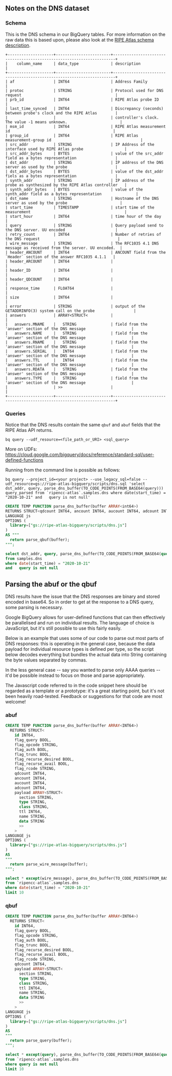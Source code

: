 ## Notes on the DNS dataset

### Schema

This is the DNS schema in our BigQuery tables. For more information on the raw data this is based upon, please also look at the [RIPE Atlas schema description](https://atlas.ripe.net/docs/data_struct/#v5000).

```
+--------------------+------------------------+-----------------------------------------------------------------------+
|    column_name     | data_type              | description                                                           |
+--------------------+------------------------+-----------------------------------------------------------------------+
| af                 | INT64                  | Address Family                                                        |
| protoc             | STRING                 | Protocol used for DNS request                                         |
| prb_id             | INT64                  | RIPE Atlas probe ID                                                   |
| last_time_synced   | INT64                  | Discrepancy (seconds) between probe's clock and the RIPE Atlas        |
|                    |                        | controller's clock. The value -1 means unknown.                       |
| msm_id             | INT64                  | RIPE Atlas measurement id                                             |
| group_id           | INT64                  | RIPE Atlas measurement-group id                                       |
| src_addr           | STRING                 | IP Address of the interface used by RIPE Atlas probe                  |
| src_addr_bytes     | BYTES                  | value of the src_addr field as a bytes representation                 |
| dst_addr           | STRING                 | IP address of the DNS server as used by the probe                     |
| dst_addr_bytes     | BYTES                  | value of the dst_addr fiels as a bytes representation                 |
| synth_addr         | STRING                 | IP address of the probe as synthesized by the RIPE Atlas controller   |
| synth_addr_bytes   | BYTES                  | value of the synth_addr field as a bytes representation               |
| dst_name           | STRING                 | Hostname of the DNS server as used by the probe                       |
| start_time         | TIMESTAMP              | start time of the measurement                                         |
| start_hour         | INT64                  | time hour of the day                                                  |
| query              | STRING                 | Query payload send to the DNS server. UU encoded                      |
| retry_count        | INT64                  | Number of retries of the DNS request                                  |
| wire_message       | STRING                 | The RFC1035 4.1 DNS message as received from the server. UU encoded.  |
| header_ANCOUNT     | INT64                  | ANCOUNT field from the `Header` section of the answer RFC1035 4.1.1   |
| header_ARCOUNT     | INT64                  |                                                                       |
| header_ID          | INT64                  |                                                                       |
| header_QDCOUNT     | INT64                  |                                                                       |
| response_time      | FLOAT64                |                                                                       |
| size               | INT64                  |                                                                       |
| error              | STRING                 | output of the GETADDRINFO(3) system call on the probe                 |
| answers            | ARRAY<STRUCT<          |                                                                       |
|   answers.MNAME    |   STRING               | field from the 'answer' section of the DNS message                    |
|   answers.NAME     |   STRING               | field from the 'answer' section of the DNS message                    |
|   answers.RNAME    |   STRING               | field from the 'answer' section of the DNS message                    |
|   answers.SERIAL   |   INT64                | field from the 'answer' section of the DNS message                    |
|   answers.TTL      |   INT64                | field from the 'answer' section of the DNS message                    |
|   answers.RDATA    |   STRING               | field from the 'answer' section of the DNS message                    |
|   answers.TYPE     |   STRING               | field from the 'answer' section of the DNS message                    |
|                    | >>                     |                                                                       |
+--------------------+------------------------+-----------------------------------------------------------------------+

```

### Queries

Notice that the DNS results contain the same `qbuf` and `abuf` fields that the RIPE Atlas API returns.



`bq query --udf_resource=<file_path_or_URI> <sql_query>`

More on UDFs:
https://cloud.google.com/bigquery/docs/reference/standard-sql/user-defined-functions

Running from the command line is possible as follows:
```
bq query --project_id=<your project> --use_legacy_sql=false --udf_resource=gs://ripe-atlas-bigquery/scripts/dns.sql 'select dst_addr, query, parse_dns_buffer(TO_CODE_POINTS(FROM_BASE64(query))) query_parsed from `ripencc-atlas`.samples.dns where date(start_time) = "2020-10-21" and   query is not null'
```

```sql
CREATE TEMP FUNCTION parse_dns_buffer(buffer ARRAY<int64>)
RETURNS STRUCT<qdcount INT64, ancount INT64, aucount INT64, adcount INT64, qtype int64, qclass int64, qname string, error string>
LANGUAGE js
OPTIONS (
  library=["gs://ripe-atlas-bigquery/scripts/dns.js"]
)
AS """
  return parse_qbuf(buffer);
""";

select dst_addr, query, parse_dns_buffer(TO_CODE_POINTS(FROM_BASE64(query))) query_parsed
from samples.dns
where date(start_time) = "2020-10-21"
and   query is not null
```

## Parsing the abuf or the qbuf

DNS results have the issue that the DNS responses are binary and stored encoded
in base64. So in order to get at the response to a DNS query, some parsing is
necessary.

Google BigQuery allows for user-defined functions that can then effectively be
parallelised and run on individual results. The language of choice is
JavaScript, but it's still possible to use this fairly easily.

Below is an example that uses some of our code to parse out most parts of DNS
responses: this is operating in the general case, because the data payload for
individual resource types is defined per type, so the script below decodes
everything but bundles the actual data into String containing the byte values
separated by commas.

In the less general case -- say you wanted to parse only AAAA queries -- it'd
be possible instead to focus on those and parse appropriately.

The Javascript code referred to in the code snippet here should be regarded as
a template or a prototype: it's a great starting point, but it's not been
heavily road-tested. Feedback or suggestions for that code are most welcome!

### abuf

```sql
CREATE TEMP FUNCTION parse_dns_buffer(buffer ARRAY<INT64>)
  RETURNS STRUCT<
    id INT64,
    flag_query BOOL,
    flag_opcode STRING,
    flag_auth BOOL,
    flag_trunc BOOL,
    flag_recurse_desired BOOL,
    flag_recurse_avail BOOL,
    flag_rcode STRING,
    qdcount INT64,
    ancount INT64,
    aucount INT64,
    adcount INT64,
    payload ARRAY<STRUCT<
      section STRING,
      type STRING,
      class STRING,
      ttl INT64,
      name STRING,
      data STRING
      >>
    >
LANGUAGE js
OPTIONS (
  library=["gs://ripe-atlas-bigquery/scripts/dns.js"]
)
AS
"""
  return parse_wire_message(buffer);
""";

select * except(wire_message), parse_dns_buffer(TO_CODE_POINTS(FROM_BASE64(wire_message))) answer_parsed
from `ripencc-atlas`.samples.dns
where date(start_time) = "2020-10-21"
limit 10

```


### qbuf

```sql
CREATE TEMP FUNCTION parse_dns_buffer(buffer ARRAY<INT64>)
  RETURNS STRUCT<
    id INT64,
    flag_query BOOL,
    flag_opcode STRING,
    flag_auth BOOL,
    flag_trunc BOOL,
    flag_recurse_desired BOOL,
    flag_recurse_avail BOOL,
    flag_rcode STRING,
    qdcount INT64,
    payload ARRAY<STRUCT<
      section STRING,
      type STRING,
      class STRING,
      ttl INT64,
      name STRING,
      data STRING
      >>
    >
LANGUAGE js
OPTIONS (
  library=["gs://ripe-atlas-bigquery/scripts/dns.js"]
)
AS
"""
  return parse_query(buffer);
""";

select * except(query), parse_dns_buffer(TO_CODE_POINTS(FROM_BASE64(query))) query_parsed
from `ripencc-atlas`.samples.dns
where query is not null
limit 10
```

